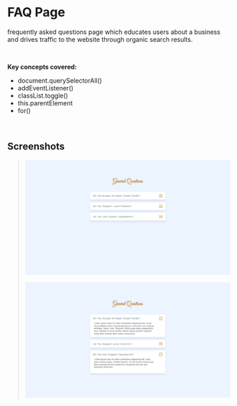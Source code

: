 # FAQ Page
frequently asked questions page which educates users about a business and drives traffic to the website through organic search results.

<br>

**Key concepts covered:**
* document.querySelectorAll()
* addEventListener()
* classList.toggle()
* this.parentElement
* for()

<br>

## Screenshots

> ![FAQ Page Screenshot 1](https://github.com/codewithsadee/faq-page/blob/master/assets/images/screenshot-1.png "FAQ Page Screenshot 1")
>
> ![FAQ Page Screenshot 2](https://github.com/codewithsadee/faq-page/blob/master/assets/images/screenshot-2.png "FAQ Page Screenshot 2")
